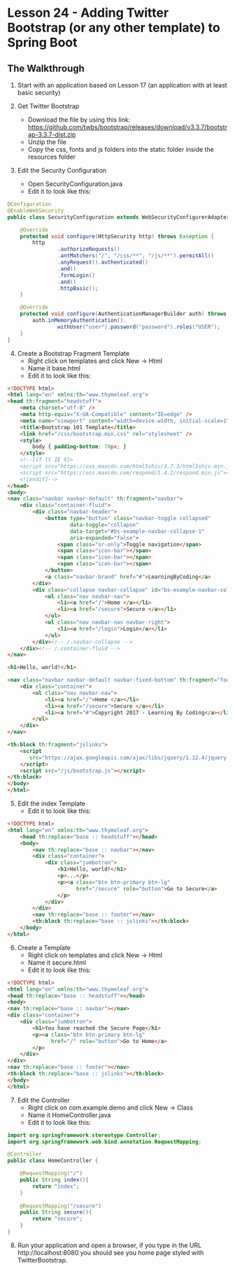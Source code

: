 # Lesson 24 - Adding Twitter Bootstrap (or any other template) to Spring Boot 
## The Walkthrough 

1. Start with an application based on Lesson 17 (an application with at least basic security) 

2. Get Twitter Bootstrap
  	* Download the file by using this link: 
  	https://github.com/twbs/bootstrap/releases/download/v3.3.7/bootstrap-3.3.7-dist.zip
  	* Unzip the file 
  	* Copy the css, fonts and js folders into the static folder inside the resources folder

3. Edit the Security Configuration
	* Open SecurityConfiguration.java
	* Edit it to look like this:
```java
@Configuration
@EnableWebSecurity
public class SecurityConfiguration extends WebSecurityConfigurerAdapter {

    @Override
    protected void configure(HttpSecurity http) throws Exception {
        http
                .authorizeRequests()
                .antMatchers("/", "/css/**", "/js/**").permitAll()
                .anyRequest().authenticated()
                .and()
                .formLogin()
                .and()
                .httpBasic();
    }

    @Override
    protected void configure(AuthenticationManagerBuilder auth) throws Exception {
        auth.inMemoryAuthentication().
                withUser("user").password("password").roles("USER");
    }
}
```
  
4. Create a Bootstrap Fragment Template
  	* Right click on templates and click New -> Html 
	* Name it base.html 
	* Edit it to look like this: 
```html
<!DOCTYPE html>
<html lang="en" xmlns:th="www.thymeleaf.org">
<head th:fragment="headstuff">
    <meta charset="utf-8" />
    <meta http-equiv="X-UA-Compatible" content="IE=edge" />
    <meta name="viewport" content="width=device-width, initial-scale=1" />
    <title>Bootstrap 101 Template</title>
    <link href="/css/bootstrap.min.css" rel="stylesheet" />
    <style>
        body { padding-bottom: 70px; }
    </style>
    <!--[if lt IE 9]>
    <script src="https://oss.maxcdn.com/html5shiv/3.7.3/html5shiv.min.js"></script>
    <script src="https://oss.maxcdn.com/respond/1.4.2/respond.min.js"></script>
    <![endif]-->
</head>
<body>
<nav class="navbar navbar-default" th:fragment="navbar">
    <div class="container-fluid">
        <div class="navbar-header">
            <button type="button" class="navbar-toggle collapsed" 
                    data-toggle="collapse" 
                    data-target="#bs-example-navbar-collapse-1" 
                    aria-expanded="false">
                <span class="sr-only">Toggle navigation</span>
                <span class="icon-bar"></span>
                <span class="icon-bar"></span>
                <span class="icon-bar"></span>
            </button>
            <a class="navbar-brand" href="#">LearningByCoding</a>
        </div>
        <div class="collapse navbar-collapse" id="bs-example-navbar-collapse-1">
            <ul class="nav navbar-nav">
                <li><a href="/">Home </a></li>
                <li><a href="/secure">Secure </a></li>
            </ul>
            <ul class="nav navbar-nav navbar-right">
                <li><a href="/login">Login</a></li>
            </ul>
        </div><!-- /.navbar-collapse -->
    </div><!-- /.container-fluid -->
</nav>

<h1>Hello, world!</h1>

<nav class="navbar navbar-default navbar-fixed-bottom" th:fragment="footer">
    <div class="container">
        <ul class="nav navbar-nav">
            <li><a href="/">Home </a></li>
            <li><a href="/secure">Secure </a></li>
            <li><a href="#">Copyright 2017 - Learning By Coding</a></li>
        </ul>
    </div>
</nav>

<th:block th:fragment="jslinks">
    <script
       src="https://ajax.googleapis.com/ajax/libs/jquery/1.12.4/jquery.min.js">
    </script>
    <script src="/js/bootstrap.js"></script>
</th:block>
</body>
</html>
```

5. Edit the index Template
  	* Edit it to look like this: 
```html
<!DOCTYPE html>
<html lang="en" xmlns:th="www.thymeleaf.org">
    <head th:replace="base :: headstuff"></head>
    <body>
        <nav th:replace="base :: navbar"></nav>
        <div class="container">
            <div class="jumbotron">
                <h1>Hello, world!</h1>
                <p>...</p>
                <p><a class="btn btn-primary btn-lg"
                      href="/secure" role="button">Go to Secure</a>
                </p>
            </div>
        </div>
        <nav th:replace="base :: footer"></nav>
        <th:block th:replace="base :: jslinks"></th:block>
    </body>
</html>
```

6. Create a Template
  	* Right click on templates and click New -> Html 
	* Name it secure.html 
	* Edit it to look like this: 
```html
<!DOCTYPE html>
<html lang="en" xmlns:th="www.thymeleaf.org">
<head th:replace="base :: headstuff"></head>
<body>
<nav th:replace="base :: navbar"></nav>
<div class="container">
    <div class="jumbotron">
        <h1>You have reached the Secure Page</h1>
        <p><a class="btn btn-primary btn-lg"
              href="/" role="button">Go to Home</a>
        </p>
    </div>
</div>
<nav th:replace="base :: footer"></nav>
<th:block th:replace="base :: jslinks"></th:block>
</body>
</html>
```

7. Edit the Controller 
	* Right click on com.example.demo and click New -> Class 
	* Name it HomeController.java 
	* Edit it to look like this: 
```java
import org.springframework.stereotype.Controller;
import org.springframework.web.bind.annotation.RequestMapping;

@Controller
public class HomeController {

    @RequestMapping("/")
    public String index(){
        return "index";
    }
    
    @RequestMapping("/secure")
    public String secure(){
        return "secure";
    }
}
```

8. Run your application and open a browser, if you type in the URL 
http://localhost:8080 you should see you home page styled with TwitterBootstrap.
